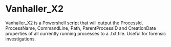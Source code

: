 # Vanhaller_X2
Vanhaller_X2 is a Powershell script that will output the ProcessId, ProcessName, CommandLine, Path, ParentProcessID and CreationDate properties of all currently running processes to a .txt file.
Useful for forensic investigations.
